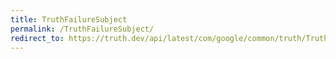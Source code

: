 ```yaml
---
title: TruthFailureSubject
permalink: /TruthFailureSubject/
redirect_to: https://truth.dev/api/latest/com/google/common/truth/TruthFailureSubject.html
---
```

